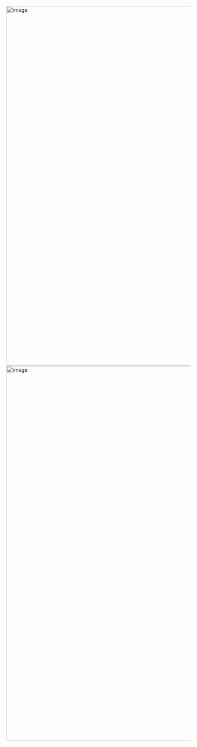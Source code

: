 <img width="982" alt="image" src="https://github.com/user-attachments/assets/09f0d0b2-69ec-4fb5-89e7-210c5eeec176" />

<img width="1023" alt="image" src="https://github.com/user-attachments/assets/3c7a6257-87a6-44e9-b6af-5052ee43c95f" />
